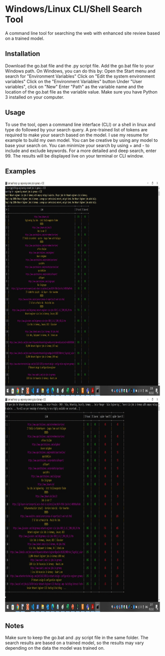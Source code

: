 # Windows/Linux CLI/Shell Search Tool
A command line tool for searching the web with enhanced site review based on a trained model.

## Installation
Download the go.bat file and the .py script file.
Add the go.bat file to your Windows path. On Windows, you can do this by:
Open the Start menu and search for "Environment Variables"
Click on "Edit the system environment variables"
Click on the "Environment Variables" button
Under "User variables", click on "New"
Enter "Path" as the variable name and the location of the go.bat file as the variable value.
Make sure you have Python 3 installed on your computer.

## Usage
To use the tool, open a command line interface (CLI) or a shell in linux and type do followed by your search query.
A pre-trained list of tokens are required to make your search based on the model. I use my resume for example to build my own model. You can be creative by using any model to base your search on.
You can minimize your search by using + and - to include and exclude keywords.
For a more detailed and deep search, enter 99.
The results will be displayed live on your terminal or CLI window.

## Examples
<img src="result_search.jpg" width="1200" height="700">
<img src="spider_search.jpg" width="1200" height="700">

## Notes
Make sure to keep the go.bat and .py script file in the same folder.
The search results are based on a trained model, so the results may vary depending on the data the model was trained on.
